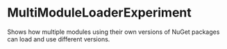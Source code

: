 # MultiModuleLoaderExperiment
Shows how multiple modules using their own versions of NuGet packages can load and use different versions.
